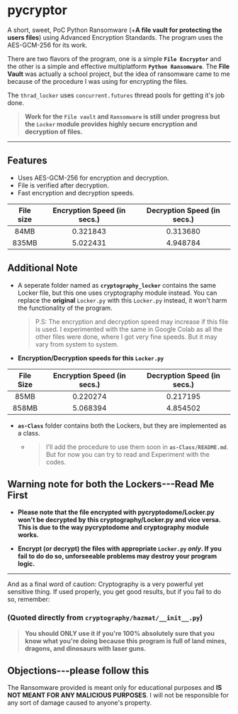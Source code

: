 # pycryptor 
A short, sweet, PoC Python Ransomware (+**A file vault for protecting the users files**) using Advanced Encryption Standards. 
The program uses the AES-GCM-256 for its work.

There are two flavors of the program, one is a simple __`File Encryptor`__ and the other is a simple and effective multiplatform  __`Python Ransomware`__. The __File Vault__ was actually a school project, but the idea of ransomware came to me because of the procedure I was using for encrypting the files.

The `thrad_locker` uses `concurrent.futures` thread pools for getting it's job done.

> __Work for the `File vault` and `Ransomware` is still under progress
> but the `Locker` module provides highly secure encryption
> and decryption of files.__
---

## Features

 - Uses AES-GCM-256 for encryption and decryption.
 - File is verified after decryption.
 - Fast encryption and decryption speeds.

|File size|Encryption Speed (in secs.)|Decryption Speed (in secs.)|
|:-------:|:-------------------------:|:-------------------------:|
|  84MB   |         0.321843          |         0.313680          |
|  835MB  |         5.022431          |         4.948784          |

## Additional Note

 - A seperate folder named as **`cryptography_locker`** contains the
   same Locker file, but this one uses cryptography module instead. You
   can replace the **original** `Locker.py` with this `Locker.py`
   instead, it won't harm the functionality of the program.
   
	> 	P.S: The encryption and decryption speed may increase if this file is
	> used. 	I experimented with the same in Google Colab as all the other
	> files were 	done, where I got very fine speeds.  	But it may vary from
	> system to system.
 
 - __Encryption/Decryption speeds for this `Locker.py`__

|File Size|Encryption Speed (in secs.)|Decryption Speed (in secs.)|
|:-------:|:-------------------------:|:-------------------------:|
|  85MB   |         0.220274          |         0.217195          |
|  858MB  |         5.068394          |         4.854502          |

 - __`as-Class`__ folder contains both the Lockers, but they are implemented as a class.
	 
	 - > I'll add the procedure to use them soon in __`as-Class/README.md`__. But for now you can try to read and Experiment with the codes.

## Warning note for both the Lockers---Read Me First

 - __Please note that the file encrypted with pycryptodome/Locker.py won't
   be decrypted by this cryptography/Locker.py and vice versa. This is
   due to the way pycryptodome and cryptography module works.__

 - __Encrypt (or decrypt) the files with appropriate `Locker.py` *only*.
   If you fail to do do so, unforseeable problems may destroy your
   program logic.__
---
And as a final word of caution: 
Cryptography is a very powerful yet sensitive thing. If used properly, you get good results, but if you fail to do so, remember:
### (Quoted directly from `cryptography/hazmat/__init__.py`)
> __You should ONLY use it if you're 100% absolutely sure that you know
> what you're doing because this program is full of land mines, dragons,
> and dinosaurs with laser guns.__

## Objections---please follow this
The Ransomware provided is meant only for educational purposes and __IS NOT MEANT FOR ANY MALICIOUS PURPOSES__. 
I will not be responsible for any sort of damage caused to anyone's property.
